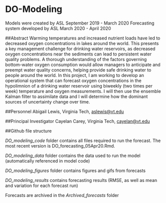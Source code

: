 # DO-Modeling

Models were created by ASL September 2019 - March 2020
Forecasting system developed by ASL March 2020 - April 2020

##Abstract
Warming temperatures and increased nutrient loads have led to decreased oxygen concentrations in lakes around the world. This presents a key management challenge for drinking water reservoirs, as decreased oxygen concentrations near the sediments can lead to persistent water quality problems. A thorough understanding of the factors governing bottom-water oxygen consumption would allow managers to anticipate and preempt water quality concerns, helping provide safe drinking water to people around the world. In this project, I am working to develop an operational system that can forecast oxygen concentrations in the hypolimnion of a drinking water reservoir using biweekly (two times per week) temperature and oxygen measurements. I will then use the ensemble Kalman filter to assimilate data and I will determine how the dominant sources of uncertainty change over time.

##Personnel
Abigail Lewis, Virginia Tech, aslewis@vt.edu

##Principal Investigator
Cayelan Carey, Virginia Tech, cayelan@vt.edu

##Github file structure

*DO_modeling_code* folder contains all files required to run the forecast. The most recent version is DO_forecasting_05Apr20.Rmd. 

*DO_modeling_data* folder contains the data used to run the model (automatically referenced in model code)

*DO_modeling_figures* folder contains figures and gifs from forecasts

*DO_modeling_results* contains forecasting results (RMSE, as well as mean and variation for each forecast run)

Forecasts are archived in the *Archived_forecasts* folder